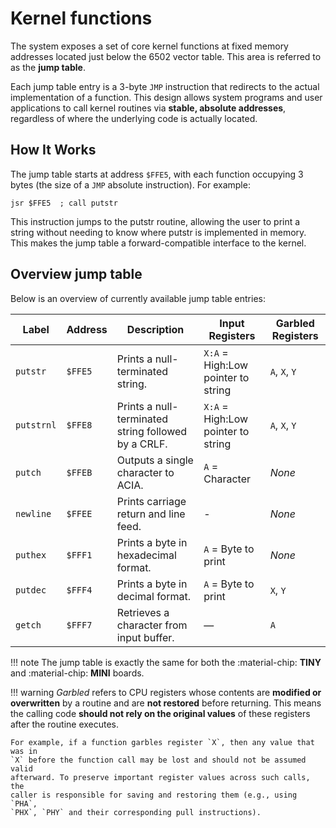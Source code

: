 # Kernel functions

The system exposes a set of core kernel functions at fixed memory addresses
located just below the 6502 vector table. This area is referred to as the **jump
table**.

Each jump table entry is a 3-byte `JMP` instruction that redirects to the actual
implementation of a function. This design allows system programs and user
applications to call kernel routines via **stable, absolute addresses**,
regardless of where the underlying code is actually located.

## How It Works

The jump table starts at address `$FFE5`, with each function occupying 3 bytes
(the size of a `JMP` absolute instruction). For example:

```assembly
jsr $FFE5  ; call putstr
```

This instruction jumps to the putstr routine, allowing the user to print a
string without needing to know where putstr is implemented in memory. This makes
the jump table a forward-compatible interface to the kernel.

## Overview jump table

Below is an overview of currently available jump table entries:

| Label      | Address | Description                                             | Input Registers                    | Garbled Registers    |
|------------|---------|---------------------------------------------------------|------------------------------------|----------------------|
| `putstr`   | `$FFE5` | Prints a null-terminated string.                        | `X:A` = High:Low pointer to string | `A`, `X`, `Y`        |
| `putstrnl` | `$FFE8` | Prints a null-terminated string followed by a CRLF.     | `X:A` = High:Low pointer to string | `A`, `X`, `Y`        |
| `putch`    | `$FFEB` | Outputs a single character to ACIA.                     | `A` = Character                    | *None*               |
| `newline`  | `$FFEE` | Prints carriage return and line feed.                   | -                                  | *None*               |
| `puthex`   | `$FFF1` | Prints a byte in hexadecimal format.                    | `A` = Byte to print                | *None*               |
| `putdec`   | `$FFF4` | Prints a byte in decimal format.                        | `A` = Byte to print                | `X`, `Y`             |
| `getch`    | `$FFF7` | Retrieves a character from input buffer.                | —                                  | `A`                  |

!!! note 
    The jump table is exactly the same for both the :material-chip: **TINY**
    and :material-chip: **MINI** boards.

!!! warning 
    *Garbled* refers to CPU registers whose contents
    are **modified or overwritten** by a routine and are **not restored** before
    returning. This means the calling code **should not rely on the original
    values** of these registers after the routine executes.

    For example, if a function garbles register `X`, then any value that was in 
    `X` before the function call may be lost and should not be assumed valid 
    afterward. To preserve important register values across such calls, the 
    caller is responsible for saving and restoring them (e.g., using `PHA`, 
    `PHX`, `PHY` and their corresponding pull instructions).